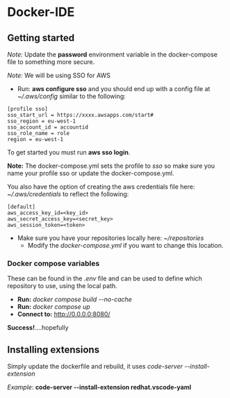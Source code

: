 # Docker-IDE

## Getting started

_Note:_ Update the __password__ environment variable in the docker-compose file to something more secure.

_Note:_ We will be using SSO for AWS

* Run: __aws configure sso__ and you should end up with a config file at _~/.aws/config_ similar to the following:
```
[profile sso]
sso_start_url = https://xxxx.awsapps.com/start#
sso_region = eu-west-1
sso_account_id = accountid
sso_role_name = role
region = eu-west-1
```
To get started you must run __aws sso login__.

__Note:__ The docker-compose.yml sets the profile to _sso_ so make sure you name your profile sso or update the docker-compose.yml.

You also have the option of creating the aws credentials file here: _~/.aws/credentials_ to reflect the following:
```
[default]
aws_access_key_id=<key_id>
aws_secret_access_key=<secret_key>
aws_session_token=<token>
```
* Make sure you have your repositories locally here: _~/repositories_
    * Modify the _docker-compose.yml_ if you want to change this location.

### Docker compose variables
These can be found in the _.env_ file and can be used to define which repository to use, using the local path.

* __Run:__ _docker compose build --no-cache_
* __Run:__ _docker compose up_
* __Connect to:__ http://0.0.0.0:8080/

__Success!__....hopefully

## Installing extensions
Simply update the dockerfile and rebuild, it uses _code-server --install-extension_

_Example_: __code-server --install-extension redhat.vscode-yaml__